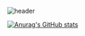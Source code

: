 ![header](https://capsule-render.vercel.app/api?type=rounded&color=0164fe&height=300&section=header&text=Sungho%20Park&fontSize=80&fontColor=FFFFFF)

[![Anurag's GitHub stats](https://github-readme-stats.vercel.app/api?username=psh320)](https://github.com/psh320/github-readme-stats)

<!--
**psh320/psh320** is a ✨ _special_ ✨ repository because its `README.md` (this file) appears on your GitHub profile.

Here are some ideas to get you started:

- 🔭 I’m currently working on ...
- 🌱 I’m currently learning ...
- 👯 I’m looking to collaborate on ...
- 🤔 I’m looking for help with ...
- 💬 Ask me about ...
- 📫 How to reach me: ...
- 😄 Pronouns: ...
- ⚡ Fun fact: ...
-->
